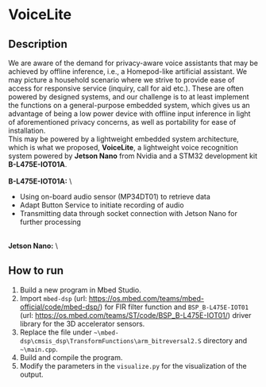 # VoiceLite
## Description
We are aware of the demand for privacy-aware voice assistants that may be achieved by offline inference, i.e., a Homepod-like artificial assistant. We may picture a household scenario where we strive to provide ease of access for responsive service (inquiry, call for aid etc.). These are often powered by designed systems, and our challenge is to at least implement the functions on a general-purpose embedded system, which gives us an advantage of being a low power device with offline input inference in light of aforementioned privacy concerns, as well as portability for ease of installation.
\
This may be powered by a lightweight embedded system architecture, which is what we proposed, **VoiceLite**, a lightweight voice recognition system powered by **Jetson Nano** from Nvidia and a STM32 development kit **B-L475E-IOT01A**.
\
\
**B-L475E-IOT01A:**
\
- Using on-board audio sensor (MP34DT01) to retrieve data
- Adapt Button Service to initiate recording of audio
- Transmitting data through socket connection with Jetson Nano for further processing

\
**Jetson Nano:**
\
## How to run 
1. Build a new program in Mbed Studio.
2. Import `mbed-dsp` (url: https://os.mbed.com/teams/mbed-official/code/mbed-dsp/) for FIR filter function and `BSP_B-L475E-IOT01` (url: https://os.mbed.com/teams/ST/code/BSP_B-L475E-IOT01/) driver library for the 3D accelerator sensors.
3. Replace the file under `~\mbed-dsp\cmsis_dsp\TransformFunctions\arm_bitreversal2.S` directory and `~\main.cpp`.
4. Build and compile the program.
5. Modify the parameters in the `visualize.py` for the visualization of the output.
